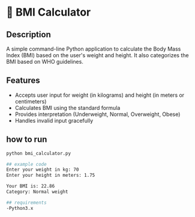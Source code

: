 # 🧮 BMI Calculator

## Description
A simple command-line Python application to calculate the Body Mass Index (BMI) based on the user's weight and height. It also categorizes the BMI based on WHO guidelines.

## Features
- Accepts user input for weight (in kilograms) and height (in meters or centimeters)
- Calculates BMI using the standard formula
- Provides interpretation (Underweight, Normal, Overweight, Obese)
- Handles invalid input gracefully

## how to run
```bash
python bmi_calculator.py

## example code
Enter your weight in kg: 70
Enter your height in meters: 1.75

Your BMI is: 22.86
Category: Normal weight

## requirements
-Python3.x
